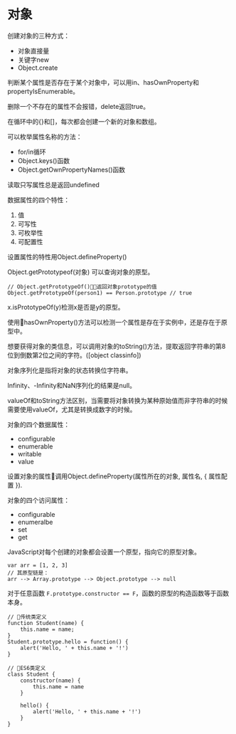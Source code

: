 # 对象

创建对象的三种方式：
- 对象直接量
- 关键字new
- Object.create

判断某个属性是否存在于某个对象中，可以用in、hasOwnProperty和propertyIsEnumerable。

删除一个不存在的属性不会报错，delete返回true。

在循环中的{}和[]，每次都会创建一个新的对象和数组。

可以枚举属性名称的方法：
- for/in循环
- Object.keys()函数
- Object.getOwnPropertyNames()函数

读取只写属性总是返回undefined

数据属性的四个特性：
1. 值
2. 可写性
3. 可枚举性
4. 可配置性

设置属性的特性用Object.defineProperty()

Object.getPrototypeof(对象) 可以查询对象的原型。
```
// Object.getPrototypeOf()返回对象prototype的值
Object.getPrototypeOf(person1) == Person.prototype // true
```

x.isPrototypeOf(y)检测x是否是y的原型。

使用hasOwnProperty()方法可以检测一个属性是存在于实例中，还是存在于原型中。

想要获得对象的类信息，可以调用对象的toString()方法，提取返回字符串的第8位到倒数第2位之间的字符。([object classinfo])

对象序列化是指将对象的状态转换位字符串。

Infinity、-Infinity和NaN序列化的结果是null。

valueOf和toString方法区别，当需要将对象转换为某种原始值而非字符串的时候需要使用valueOf，尤其是转换成数字的时候。

对象的四个数据属性：
- configurable
- enumerable
- writable
- value

设置对象的属性调用Object.defineProperty(属性所在的对象, 属性名, { 属性配置 }).

对象的四个访问属性：
- configurable
- enumeralbe
- set
- get

JavaScript对每个创建的对象都会设置一个原型，指向它的原型对象。
```
var arr = [1, 2, 3]
// 其原型链是：
arr --> Array.prototype --> Object.prototype --> null
```

对于任意函数 `F.prototype.constructor == F`，函数的原型的构造函数等于函数本身。

```
// 传统类定义
function Student(name) {
    this.name = name;
}
Student.prototype.hello = function() {
    alert('Hello, ' + this.name + '!')
}

// ES6类定义
class Student {
    constructor(name) {
        this.name = name
    }

    hello() {
        alert('Hello, ' + this.name + '!')
    }
}
```
